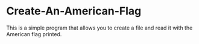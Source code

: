 # Create-An-American-Flag
This is a simple program that allows you to create a file and read it with the American flag printed.
